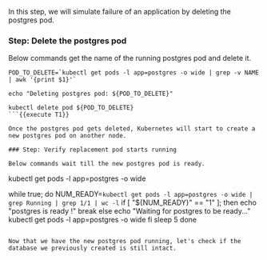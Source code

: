 In this step, we will simulate failure of an application by deleting the postgres pod.

### Step: Delete the postgres pod

Below commands get the name of the running postgres pod and delete it.
```
POD_TO_DELETE=`kubectl get pods -l app=postgres -o wide | grep -v NAME | awk '{print $1}'`

echo "Deleting postgres pod: ${POD_TO_DELETE}"

kubectl delete pod ${POD_TO_DELETE}
```{{execute T1}}

Once the postgres pod gets deleted, Kubernetes will start to create a new postgres pod on another node.

### Step: Verify replacement pod starts running

Below commands wait till the new postgres pod is ready.
```
kubectl get pods -l app=postgres -o wide

while true; do
    NUM_READY=`kubectl get pods -l app=postgres -o wide | grep Running | grep 1/1 | wc -l`
    if [ "${NUM_READY}" == "1" ]; then
        echo "postgres is ready !"
        break
    else
        echo "Waiting for postgres to be ready..."
        kubectl get pods -l app=postgres -o wide
    fi
    sleep 5
done
```{{execute T1}}

Now that we have the new postgres pod running, let's check if the database we previously created is still intact.
